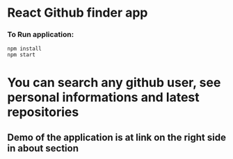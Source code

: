 # React Github finder app

### To Run application:

```
npm install
npm start
```

# You can search any github user, see personal informations and latest repositories

## Demo of the application is at link on the right side in about section
